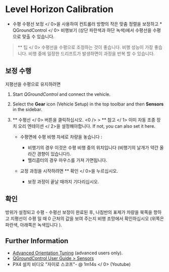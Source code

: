 # Level Horizon Calibration

* 수평 수평선 보정 </ 0>을 사용하여 컨트롤러 방향의 작은 맞춤 정렬을 보정하고 * QGroundControl </ 0> 비행보기 (상단 파란색과 하단 녹색)에서 수평선을 수평으로 맞출 수 있습니다.</p> 

> ** 팁 </ 0> 수평선을 수평으로 조정하는 것이 좋습니다. 비행 성능이 가장 좋습니다. 비행 중에 일정한 드리프트가 발생하면이 과정을 반복 할 수 있습니다.</p> </blockquote> 
> 
> ## 보정 수행
> 
> 지평선을 수평으로 유지하려면
> 
> 1. Start *QGroundControl* and connect the vehicle.
> 2. Select the **Gear** icon (Vehicle Setup) in the top toolbar and then **Sensors** in the sidebar.
> 3. ** 수평선 </ 0> 버튼을 클릭하십시오. <0 /> > ** 참고 </ 1> 이미  자동 조종 장치 오리 엔테이션 </ 2>을 설정해야합니다. If not, you can also set it here. </li> 
>     
>     * 수평면에 수평 비행 자세로 차량을 놓습니다 : 
>         * 비행기의 경우 이것은 수평 비행 중의 위치입니다 (비행기의 날개가 약간 올라간 경향이 있습니다!).
>         * 헬리콥터의 경우 마우스를 가져 가면됩니다.
>     * 교정 과정을 시작하려면 ** 확인 </ 0>을 누르십시오.</li> 
>         
>         * 보정 과정이 끝날 때까지 기다리십시오.</ol> 
>         
>         ## 확인
>         
>         방위가 설정되고 수평 - 수평선 보정이 완료된 후, 나침반의 표제가 차량을 북쪽을 향하고 지평선이 수평 일 때 0 근처의 값을 보여 주는지 비행 조망에서 확인하십시오 (위쪽은 파란색, 아래쪽은 녹색입니다 ).
>         
>         ## Further Information
>         
>         * [Advanced Orientation Tuning](../advanced_config/advanced_flight_controller_orientation_leveling.md) (advanced users only).
>         * [QGroundControl User Guide > Sensors](https://docs.qgroundcontrol.com/en/SetupView/Sensors.html#level-horizon)
>         *  PX4 설치 비디오 "자이로 스코프"- @ 1m14s </ 0> (Youtube) </li> </ul>